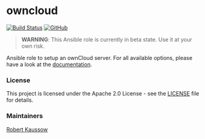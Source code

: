# owncloud

[![Build Status](https://drone.owncloud.com/api/badges/owncloud-ansible/owncloud/status.svg)](https://drone.owncloud.com/owncloud-ansible/owncloud)
[![GitHub](https://img.shields.io/github/license/owncloud-ansible/owncloud)](https://github.com/owncloud-ansible/owncloud/blob/master/LICENSE)

> __WARNING__: This Ansible role is currently in beta state. Use it at your own risk.

Ansible role to setup an ownCloud server. For all available options, please have a look at the [documentation](https://owncloud-ansible.github.io/role/owncloud/).

### License

This project is licensed under the Apache 2.0 License - see the [LICENSE](LICENSE) file for details.

### Maintainers

[Robert Kaussow](https://github.com/xoxys/)
